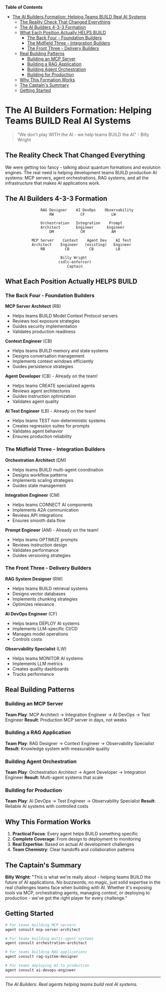 <!-- START doctoc generated TOC please keep comment here to allow auto update -->
<!-- DON'T EDIT THIS SECTION, INSTEAD RE-RUN doctoc TO UPDATE -->
**Table of Contents**

- [The AI Builders Formation: Helping Teams BUILD Real AI Systems](#the-ai-builders-formation-helping-teams-build-real-ai-systems)
  - [The Reality Check That Changed Everything](#the-reality-check-that-changed-everything)
  - [The AI Builders 4-3-3 Formation](#the-ai-builders-4-3-3-formation)
  - [What Each Position Actually HELPS BUILD](#what-each-position-actually-helps-build)
    - [The Back Four - Foundation Builders](#the-back-four---foundation-builders)
    - [The Midfield Three - Integration Builders](#the-midfield-three---integration-builders)
    - [The Front Three - Delivery Builders](#the-front-three---delivery-builders)
  - [Real Building Patterns](#real-building-patterns)
    - [Building an MCP Server](#building-an-mcp-server)
    - [Building a RAG Application](#building-a-rag-application)
    - [Building Agent Orchestration](#building-agent-orchestration)
    - [Building for Production](#building-for-production)
  - [Why This Formation Works](#why-this-formation-works)
  - [The Captain's Summary](#the-captains-summary)
  - [Getting Started](#getting-started)

<!-- END doctoc generated TOC please keep comment here to allow auto update -->

# The AI Builders Formation: Helping Teams BUILD Real AI Systems

> "We don't play WITH the AI - we help teams BUILD the AI" - Billy Wright

## The Reality Check That Changed Everything

We were getting too fancy - talking about quantum formations and evolution engines. The real need is helping development teams BUILD production AI systems: MCP servers, agent orchestrations, RAG systems, and all the infrastructure that makes AI applications work.

## The AI Builders 4-3-3 Formation

```
                RAG Designer    AI DevOps    Observability
                    RW            CF            LW

                Orchestration   Integration    Prompt
                Architect       Engineer      Engineer
                    DM            CM            AM

            MCP Server    Context    Agent Dev    AI Test
            Architect    Engineer   (existing)   Engineer
                RB         CB         CB          LB

                         Billy Wright
                        (sdlc-enforcer)
                            Captain
```

## What Each Position Actually HELPS BUILD

### The Back Four - Foundation Builders

**MCP Server Architect** (RB)
- Helps teams BUILD Model Context Protocol servers
- Reviews tool exposure strategies
- Guides security implementation
- Validates production readiness

**Context Engineer** (CB)
- Helps teams BUILD memory and state systems
- Designs conversation management
- Implements context windows efficiently
- Guides persistence strategies

**Agent Developer** (CB) - Already on the team!
- Helps teams CREATE specialized agents
- Reviews agent architectures
- Guides instruction optimization
- Validates agent quality

**AI Test Engineer** (LB) - Already on the team!
- Helps teams TEST non-deterministic systems
- Creates regression suites for prompts
- Validates agent behavior
- Ensures production reliability

### The Midfield Three - Integration Builders

**Orchestration Architect** (DM)
- Helps teams BUILD multi-agent coordination
- Designs workflow patterns
- Implements scaling strategies
- Guides state management

**Integration Engineer** (CM)
- Helps teams CONNECT AI components
- Implements A2A communication
- Reviews API integrations
- Ensures smooth data flow

**Prompt Engineer** (AM) - Already on the team!
- Helps teams OPTIMIZE prompts
- Reviews instruction design
- Validates performance
- Guides versioning strategies

### The Front Three - Delivery Builders

**RAG System Designer** (RW)
- Helps teams BUILD retrieval systems
- Designs vector databases
- Implements chunking strategies
- Optimizes relevance

**AI DevOps Engineer** (CF)
- Helps teams DEPLOY AI systems
- Implements LLM-specific CI/CD
- Manages model operations
- Controls costs

**Observability Specialist** (LW)
- Helps teams MONITOR AI systems
- Implements LLM metrics
- Creates quality dashboards
- Tracks performance

## Real Building Patterns

### Building an MCP Server
**Team Play**: MCP Architect → Integration Engineer → AI DevOps → Test Engineer
**Result**: Production MCP server in days, not weeks

### Building a RAG Application
**Team Play**: RAG Designer → Context Engineer → Observability Specialist
**Result**: Knowledge system with measurable quality

### Building Agent Orchestration
**Team Play**: Orchestration Architect → Agent Developer → Integration Engineer
**Result**: Multi-agent systems that scale

### Building for Production
**Team Play**: AI DevOps → Test Engineer → Observability Specialist
**Result**: Reliable AI systems with controlled costs

## Why This Formation Works

1. **Practical Focus**: Every agent helps BUILD something specific
2. **Complete Coverage**: From design to deployment to monitoring
3. **Real Expertise**: Based on actual AI development challenges
4. **Team Chemistry**: Clear handoffs and collaboration patterns

## The Captain's Summary

**Billy Wright**: "This is what we're really about - helping teams BUILD the future of AI applications. No buzzwords, no magic, just solid expertise in the real challenges teams face when building with AI. Whether it's exposing tools via MCP, orchestrating agents, managing context, or deploying to production - we've got the right player for every challenge."

## Getting Started

```bash
# For teams building MCP servers
agent consult mcp-server-architect

# For teams building multi-agent systems
agent consult orchestration-architect

# For teams building RAG applications
agent consult rag-system-designer

# For teams deploying AI to production
agent consult ai-devops-engineer
```

---

*The AI Builders: Real agents helping teams build real AI systems.*
